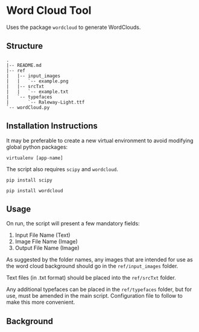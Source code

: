 # Word Cloud Tool

Uses the package `wordcloud` to generate WordClouds.

## Structure

```plaintext
.
|-- README.md
|-- ref
|   |-- input_images
|   |   `-- example.png
|   |-- srcTxt
|   |   `-- example.txt
|   `-- typefaces
|       `-- Raleway-Light.ttf
`-- wordCloud.py
```

## Installation Instructions

It may be preferable to create a new virtual environment to avoid modifying global python packages:

```plaintext
virtualenv [app-name]
```

The script also requires `scipy` and `wordcloud`.

```plaintext
pip install scipy
```

```plaintext
pip install wordcloud
```

## Usage

On run, the script will present a few mandatory fields:

1. Input File Name (Text)
1. Image File Name (Image)
1. Output File Name (Image)

As suggested by the folder names, any images that are intended for use as the word cloud background should go in the `ref/input_images` folder.

Text files (in .txt format) should be placed into the `ref/srcTxt` folder.

Any additional typefaces can be placed in the `ref/typefaces` folder, but for use, must be amended in the main script. Configuration file to follow to make this more convenient.

## Background